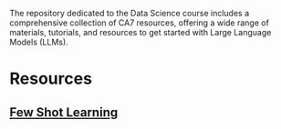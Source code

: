 The repository dedicated to the Data Science course includes a comprehensive collection of CA7 resources, offering a wide range of materials, tutorials, and resources to get started with Large Language Models (LLMs).

# Resources

## [Few Shot Learning](https://www.youtube.com/watch?v=sW5xoicq5TY)
